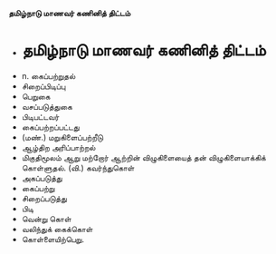 **தமிழ்நாடு மாணவர் கணினித் திட்டம்**
- # தமிழ்நாடு மாணவர் கணினித் திட்டம்
- n. கைப்பற்றுதல்
- சிறைப்பிடிப்பு
- பெறுகை
- வசப்படுத்துகை
- பிடிபட்டவர்
- கைப்பற்றப்பட்டது
- (மண்.) மறுகிளைப்பற்றீடு
- ஆழ்திற அரிப்பாற்றல்
- மிகுதிமூலம் ஆறு மற்றோர் ஆற்றின் விழுகிளையைத் தன் விழுகிளையாக்கிக் கொள்ளுதல். (வி.) கவர்ந்துகொள்
- அகப்படுத்து
- கைப்பற்று
- சிறைப்படுத்து
- பிடி
- வென்று கொள்
- வலிந்துக் கைக்கொள்
- கொள்ளையிற்பெறு.

